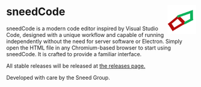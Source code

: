 # sneedCode <img width="15%" align="right" src="codeicon.svg"></img>
sneedCode is a modern code editor inspired by Visual Studio Code, designed with a unique workflow and capable of running independently without the need for server software or Electron. Simply open the HTML file in any Chromium-based browser to start using sneedCode. It is crafted to provide a familiar interface.

All stable releases will be released at [the releases page.](https://github.com/Sneed-Group/sneedcode/releases)

Developed with care by the Sneed Group.
